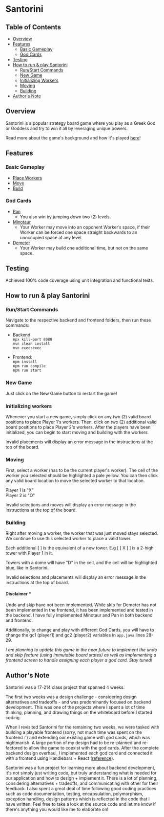 # Santorini

## Table of Contents
- [Overview](#overview)
- [Features](#features)
  - [Basic Gameplay](#basic-gameplay)
  - [God Cards](#god-cards)
- [Testing](#testing)
- [How to run & play Santorini](#how-to-run--play-santorini)
  - [Run/Start Commands](#runstart-commands)
  - [New Game](#new-game)
  - [Initializing Workers](#initializing-workers)
  - [Moving](#moving)
  - [Building](#building)
- [Author's Note](#authors-note)

## Overview
Santorini is a popular strategy board game where you play as a Greek God or Goddess and try to win it all by leveraging unique powers.

Read more about the game's background and how it's played [here](https://roxley.com/products/santorini)!

## Features

### Basic Gameplay

- [Place Workers](#initializing-workers)
- [Move](#moving)
- [Build](#building)

### God Cards

- [Pan](https://www.youtube.com/watch?v=W42qtDcyCfk)
  - You also win by jumping down two (2) levels.
- [Minotaur](https://www.youtube.com/watch?v=CAseaszZF0c)
  - Your Worker may move into an opponent Worker’s space, if their Worker can be forced one space straight backwards to an unoccupied space at any level.
- [Demeter](https://www.youtube.com/watch?v=GSqdq7gSEjA)
  - Your Worker may build one additional time, but not on the same space.

## Testing
Achieved 100% code coverage using unit integration and functional tests.

## How to run & play Santorini

### Run/Start Commands

Navigate to the respective backend and frontend folders, then run these commands:

- Backend\
`npx kill-port 8080`\
`mvn clean install`\
`mvn exec:exec`


- Frontend:\
`npm install`\
`npm run compile`\
`npm run start`

### New Game

Just click on the New Game button to restart the game!

### Initializing workers

Whenever you start a new game, simply click on any two (2) valid board positions to place Player 1's workers. Then, click on two (2) additional valid board positions to place Player 2's workers. After the players have been initialized, you can begin to start moving and building with the workers.

Invalid placements will display an error message in the instructions at the top of the board.

### Moving

First, select a worker (has to be the current player's worker). The cell of the worker you selected should be highlighted a pale yellow. You can then click any valid board location to move the selected worker to that location.

Player 1 is "X"\
Player 2 is "O"

Invalid selections and moves will display an error message in the instructions at the top of the board.


### Building

Right after moving a worker, the worker that was just moved stays selected. We continue to use this selected worker to place a valid tower.

Each additional [ ] is the equivalent of a new tower. E.g [ [ X ] ] is a 2-high tower with Player 1 in it.

Towers with a dome will have "D" in the cell, and the cell will be highlighted blue, like in Santorini.

Invalid selections and placements will display an error message in the instructions at the top of board.


#### Disclaimer *
Undo and skip have not been implemented. While skip for Demeter has not been implemented in the frontend, it has been implemented and tested in the backend. I have fully implemented Minotaur and Pan in both backend and frontend.

Additionally, to change and play with different God Cards, you will have to change the gc1 (player1) and gc2 (player2) variables in `app.java` lines 28-29.

_I am planning to update this game in the near future to implement the undo and skip feature (using immutable board states) as well as implementing a frontend screen to handle assigning each player a god card. Stay tuned!_

## Author's Note

Santorini was a 17-214 class project that spanned 4 weeks.

The first two weeks was a design challenge - considering design alternatives and tradeoffs - and was predominantly focused on backend development. This was one of the projects where I spent a lot of time thinking, planning, and drawing things on the whiteboard before I started coding.

When I revisited Santorini for the remaining two weeks, we were tasked with building a playable frontend (sorry, not much time was spent on the frontend :') and extending our existing game with god cards, which was nightmarish. A large portion of my design had to be re-planned and re-factored to allow the game to coexist with the god cards. After the complete backend design overhaul, I implemented each god card and connected it with a frontend using Handlebars + React ([reference](https://github.com/CMU-17-214/s22-rec07-solution)).

Santorini was a fun project for learning more about backend development, it's not simply just writing code, but truly understanding what is needed for our application and how to design + implement it. There is a lot of planning, considering alternatives + tradeoffs, and communicating with other for their feedback. I also spent a great deal of time following good coding practices such as code documentation, testing, encapsulation, polymorphism, exception handling, design patterns which is reflected in the code that I have written. Feel free to take a look at the source code and let me know if there's anything you would like me to elaborate on!